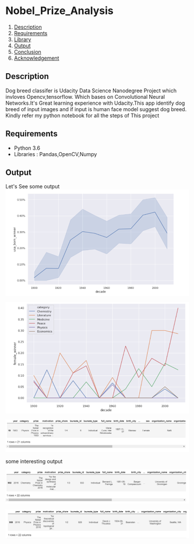 # Nobel_Prize_Analysis
1. [Description](#description)
2. [Requirements](#requirements)
3. [Library](#library)
4. [Output](#output)
5. [Conclusion](#conclusion)
6. [Acknowledgement](#acknowledgement)

<a name="description"></a>
## Description
Dog breed classifer is Udacity Data Science Nanodegree Project which invloves Opencv,tensorflow. Which bases on Convolutional Neural Networks.It's Great learning experience with Udacity.This app identify dog breed of input images and if input is human face model suggest dog breed.
Kindly refer my python notebook for all the steps of This project

<a name="requirements"></a>
## Requirements
* Python 3.6
* Libraries : Pandas,OpenCV,Numpy

<a name="output"></a>
## Output
Let's See some output 
![](screenshot/pic1.PNG)

![](screenshot/pic2.PNG)

![](screenshot/pic3.PNG)

some interesting output


![](screenshot/pic4.PNG)

![](screenshot/pic5.PNG)

